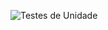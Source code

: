 ![Testes de Unidade](https://github.com/matheusfladislau/POO-Essentials/blob/main/testes_de_unidade/excalidraw/testes_de_unidade.excalidraw.png)
